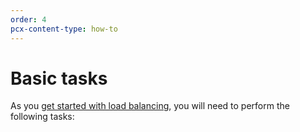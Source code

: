 ```yaml
---
order: 4
pcx-content-type: how-to
---
```


# Basic tasks

As you [get started with load balancing](/get-started), you will need to perform the following tasks:

<DirectoryListing path="/how-to" />
